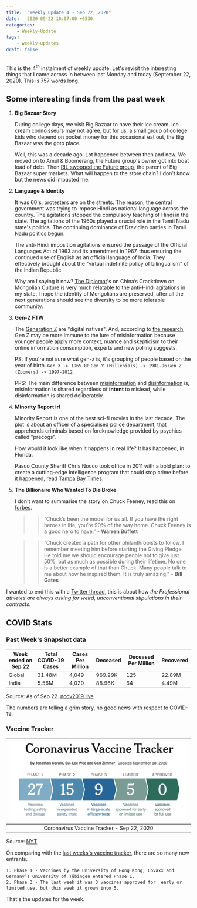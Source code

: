 ```yaml
---
title:  "Weekly Update 4 - Sep 22, 2020"
date:   2020-09-22 10:07:00 +0530
categories:
    - Weekly-Update
tags:
    - weekly-updates
draft: false
---
```


This is the 4<sup>th</sup> instalment of weekly update. Let's revisit the interesting things that I came across in between last Monday and today (September 22, 2020). This is 757 words long.

## Some interesting finds from the past week
 1. **Big Bazaar Story**

      During college days, we visit Big Bazaar to have their ice cream. Ice cream connoisseurs may not agree, but for us, a small group of college kids who depend on pocket money for this occasional eat out, the Big Bazaar was the goto place.

      Well, this was a decade ago. Lot happened between then and now. We moved on to Amul & Boomerang, the Future group's owner got into boat load of debt. Then [RIL swooped the Future group](https://finshots.in/markets/future-group-sale-the-end-of-an-era/?utm_source=Email&utm_medium=Weekly%20Wrapup), the parent of Big Bazaar super markets. What will happen to the store chain? I don't know but the news did impacted me.


 2. **Language & Identity**

      It was 60's, protesters are on the  streets. The reason, the central government was trying to impose Hindi as national language across the country.  The agitations stopped the compulsory teaching of Hindi in the state. The agitations of the 1960s played a crucial role in the Tamil Nadu state's politics.  The continuing dominance of Dravidian parties in Tamil Nadu politics begun.

      The anti-Hindi imposition agitations ensured the passage of the Official Languages Act of 1963 and its amendment in 1967, thus ensuring the continued use of English as an official language of India. They effectively brought about the "virtual indefinite policy of bilingualism" of the Indian Republic.

      Why am I saying it now? [The Diplomat](https://thediplomat.com/2020/09/chinas-crackdown-on-mongolian-culture/?fbclid=IwAR12e8Arx8Zv8G2WBcs8vT-4Ua5rRIwACo80EYGOJPwpfpzxWLcQNTnFVVo)'s on China’s Crackdown on Mongolian Culture is very much relatable to the anti-Hindi agitations in my state. I hope the identity of Mongolians are preserved, after all the next generations should see the diversity to be more tolerable community.


  3. **Gen-Z FTW**

      The [Generation Z](https://en.wikipedia.org/wiki/Generation_Z) are "digital natives". And, according to [the research](https://www.axios.com/gen-z-is-eroding-the-power-of-misinformation-5940e3cd-e3d0-44a1-b66c-93be45fe1d2c.html?utm_source=newsletter&utm_medium=email&utm_campaign=newsletter_axioslogin&stream=top), Gen Z may be more immune to the lure of misinformation because younger people apply more context, nuance and skepticism to their online information consumption, experts and new polling suggests.

      PS: If you're not sure what gen-z is, it's grouping of people based on the year of birth.
        `Gen X -> 1965-80`
        `Gen Y (Millenials) -> 1981-96`
        `Gen Z (Zoomers) -> 1997-2012`


      PPS: The main difference between [misinformation](https://en.wikipedia.org/wiki/Misinformation) and [disinformation](https://en.wikipedia.org/wiki/Disinformation) is, misinformation is shared regardless of **intent** to mislead, while disinformation is shared deliberately.


  4. **Minority Report irl**

      Minority Report is one of the best sci-fi movies in the last decade. The plot is about an officer of a specialised police department, that apprehends criminals based on foreknowledge provided by psychics called "precogs".

      How would it look like when it happens in real life? It has happened, in Florida.

      Pasco County Sheriff Chris Nocco took office in 2011 with a bold plan: to create a cutting-edge intelligence program that could stop crime before it happened, read [Tampa Bay Times](https://projects.tampabay.com/projects/2020/investigations/police-pasco-sheriff-targeted/intelligence-led-policing/).


  5. **The Billionaire Who Wanted To Die Broke**

      I don't want to summarise the story on Chuck Feeney, read this on [forbes](https://www.forbes.com/sites/stevenbertoni/2020/09/15/exclusive-the-billionaire-who-wanted-to-die-brokeis-now-officially-broke/amp/).

        >> “Chuck’s been the model for us all. If you have the right heroes in life, you’re 90% of the way home. Chuck Feeney is a good hero to have.” - **Warren Buffett**

        >> “Chuck created a path for other philanthropists to follow. I remember meeting him before starting the Giving Pledge. He told me we should encourage people not to give just 50%, but as much as possible during their lifetime. No one is a better example of that than Chuck. Many people talk to me about how he inspired them. It is truly amazing.” - **Bill Gates**








I wanted to end this with a [Twitter thread](https://threadreaderapp.com/thread/1306752241538404353.html), this is about how _the Professional athletes are always asking for weird, unconventional stipulations in their contracts_.






## COVID Stats

### Past Week's Snapshot data

| Week ended on Sep 22 | Total COVID-19 Cases | Cases Per Million | Deceased | Deceased Per Million | Recovered |
| ------------------- | -------------------- | ----------------- | -------- | -------------------- | --------- |
| Global              | 31.48M               | 4,049             | 969.29K  | 125                  | 22.89M    |
| India               | 5.56M                | 4,020            | 88.96K   | 64                   | 4.49M     |

Source: As of Sep 22. [ncov2019 live](https://ncov2019.live/data)

The numbers are telling a grim story, no good news with respect to COVID-19.

### Vaccine  Tracker

|![The tracker](https://raw.githubusercontent.com/dheepakg/dheepakg.github.io/main/assets/images/Weekly-update/TrackerSep22.png) |
| :------------------------------------------------------------------------: |
|                          Coronavirus Vaccine Tracker - Sep  22, 2020                                                                      |

Source: [NYT](https://www.nytimes.com/interactive/2020/science/coronavirus-vaccine-tracker.html)

On comparing with the [last weeks's vaccine tracker](https://dheepakg.github.io/weekly-update/2020/09/06/Weekly-Update-2.html#vaccine--tracker), there are so many new entrants.

    1. Phase 1 - Vaccines by the University of Hong Kong, Covaxx and Germany’s University of Tübingen entered Phase 1.
    2. Phase 3 - The last week it was 3 vaccines approved for  early or limited use, but this week it grown into 5.

That's the updates for the week.
